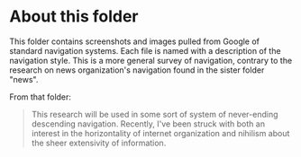 # About this folder
This folder contains screenshots and images pulled from Google of standard navigation systems. Each file is named with a description of the navigation style. This is a more general survey of navigation, contrary to the research on news organization's navigation found in the sister folder "news".

From that folder: 
> This research will be used in some sort of system of never-ending descending navigation. Recently, I've been struck with both an interest in the horizontality of internet organization and nihilism about the sheer extensivity of information.